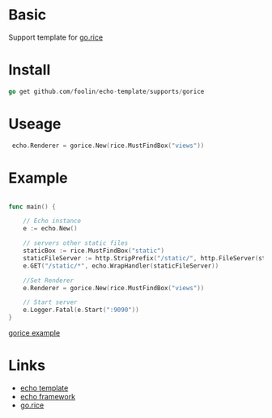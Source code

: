 # Basic
Support template for [go.rice](https://github.com/GeertJohan/go.rice)


# Install
```go
go get github.com/foolin/echo-template/supports/gorice
```

# Useage

```go
 echo.Renderer = gorice.New(rice.MustFindBox("views"))
```

# Example
```go

func main() {

	// Echo instance
	e := echo.New()

	// servers other static files
	staticBox := rice.MustFindBox("static")
	staticFileServer := http.StripPrefix("/static/", http.FileServer(staticBox.HTTPBox()))
	e.GET("/static/*", echo.WrapHandler(staticFileServer))

	//Set Renderer
	e.Renderer = gorice.New(rice.MustFindBox("views"))

	// Start server
	e.Logger.Fatal(e.Start(":9090"))
}

```

[gorice example](https://github.com/foolin/echo-template/tree/master/examples/gorice)

# Links

- [echo template](https://github.com/foolin/echo-template)
- [echo framework](https://github.com/labstack/echo)
- [go.rice](https://github.com/GeertJohan/go.rice)
